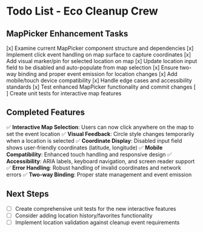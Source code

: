 # Todo List - Eco Cleanup Crew

## MapPicker Enhancement Tasks

[x] Examine current MapPicker component structure and dependencies
[x] Implement click event handling on map surface to capture coordinates
[x] Add visual marker/pin for selected location on map
[x] Update location input field to be disabled and auto-populate from map selection
[x] Ensure two-way binding and proper event emission for location changes
[x] Add mobile/touch device compatibility
[x] Handle edge cases and accessibility standards
[x] Test enhanced MapPicker functionality and commit changes
[ ] Create unit tests for interactive map features

## Completed Features

✅ **Interactive Map Selection**: Users can now click anywhere on the map to set the event location
✅ **Visual Feedback**: Circle style changes temporarily when a location is selected
✅ **Coordinate Display**: Disabled input field shows user-friendly coordinates (latitude, longitude)
✅ **Mobile Compatibility**: Enhanced touch handling and responsive design
✅ **Accessibility**: ARIA labels, keyboard navigation, and screen reader support
✅ **Error Handling**: Robust handling of invalid coordinates and network errors
✅ **Two-way Binding**: Proper state management and event emission

## Next Steps

- [ ] Create comprehensive unit tests for the new interactive features
- [ ] Consider adding location history/favorites functionality
- [ ] Implement location validation against cleanup event requirements